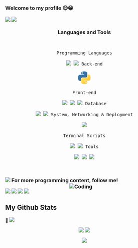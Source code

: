 ### Welcome to my profile 😊😁

<a href="https://github.com/tarcisiogeovane/github-readme-stats">
  <img height=150 align="center" src="https://github-readme-stats.vercel.app/api?username=tarcisiogeovane&count_private=true&show_icons=trueline_height=21&theme=github_dark" />
</a>
<a href="https://github.com/tarcisiogeovane/convoychat">
  <img height=150 align="center" src="https://github-readme-stats.vercel.app/api/top-langs/?username=tarcisiogeovane&layout=compact&theme=github_dark&langs_count=10&exclude_repo=kasweb" />
</a>

<h3 align="center">Languages and Tools</h3>

<div align="center">
  
<kbd>
  <br>
  <p style="display: inline-block;" align="center">
    <kbd>
      <kbd>Programming Languages</kbd>
      <br><br>
      <img width="30px" src="https://cdn.jsdelivr.net/gh/devicons/devicon/icons/java/java-plain.svg" /> 
      <img width="30px" src="https://cdn.jsdelivr.net/gh/devicons/devicon/icons/c/c-plain.svg" /> 
    </kbd>


  <kbd>
     <kbd>Back-end</kbd>
      <br><br>
      <a href="https://www.python.org" target="_blank">
        <img src="https://github.com/Aakarsh-B/trying-repos/blob/master/python-5.svg?raw=true" 
        alt="python" width="40" height="40"/>
      </a>
    </kbd>
   <br><br>

   <kbd>
      <kbd>Front-end</kbd>
<br><br>
      <img width="30px" src="https://cdn.jsdelivr.net/gh/devicons/devicon/icons/html5/html5-original.svg" /> 
      <img width="30px" src="https://cdn.jsdelivr.net/gh/devicons/devicon/icons/css3/css3-plain.svg" /> 
      <img width="30px" src="https://cdn.jsdelivr.net/gh/devicons/devicon/icons/javascript/javascript-original.svg" />
    </kbd>

<kbd>
      <kbd>Database</kbd>
      <br><br>
      <img width="30px" src="https://github.com/devicons/devicon/tree/v2.16.0/icons/mysql/mysql-plain.svg" />
      <img width="30px" src="https://cdn.jsdelivr.net/gh/devicons/devicon/icons/mongodb/mongodb-plain.svg" />
</kbd>

  <kbd>
      <kbd>System, Networking & Deployment</kbd>
      <br><br>
      <img width="30px" src="https://cdn.jsdelivr.net/gh/devicons/devicon/icons/git/git-plain.svg" />
    </kbd>
<br></br>
  <kbd>
      <kbd>Terminal Scripts</kbd>
      <br><br>
      <img width="30px" src="https://cdn.jsdelivr.net/gh/devicons/devicon/icons/bash/bash-original.svg" />
      <img width="30px" src="https://cdn.jsdelivr.net/gh/devicons/devicon/icons/vim/vim-original.svg" />
    </kbd>

  <kbd>
      <kbd>Tools</kbd>
      <br><br>
      <img width="30px" src="https://cdn.jsdelivr.net/gh/devicons/devicon/icons/vscode/vscode-original.svg" />
      <img width="30px" src="https://cdn.jsdelivr.net/gh/devicons/devicon/icons/visualstudio/visualstudio-plain.svg" />
      <img width="30px" src="https://repository-images.githubusercontent.com/59065830/b62be480-45d2-11ea-9989-803db0f9c44d" />
    </kbd>
  </p>
</kbd>


</div>
     

<br>
 
### <img src="https://media.giphy.com/media/VgCDAzcKvsR6OM0uWg/giphy.gif" width="50">  For more programming content, follow me!     <img align="right" alt="Coding" width="300" src="https://i.gifer.com/3AyY.gif">


<div> 
  <a href="https://www.linkedin.com/in/tarcisiogeovanecoding" target="_blank"><img src="https://img.shields.io/badge/-LinkedIn-%230077B5?style=for-the-badge&logo=linkedin&logoColor=white" target="_blank"></a>
  <a href="https://www.youtube.com/@zahrr1172" target="_blank"><img src="https://img.shields.io/badge/YouTube-FF0000?style=for-the-badge&logo=youtube&logoColor=white" target="_blank"></a>
  <a href="" target="_blank"><img src="https://img.shields.io/badge/Discord-7289DA?style=for-the-badge&logo=discord&logoColor=white" target="_blank"></a> 
  <a href = "mailto:tarcisio.geovane@gmail.com"><img src="https://img.shields.io/badge/-Gmail-%23333?style=for-the-badge&logo=gmail&logoColor=white" target="_blank"></a>
</div>


<h2>My Github Stats</h2> 🐉
<img src="https://github-readme-streak-stats.herokuapp.com/?user=tarcisiogeovane&theme=holi-theme">


<p align="center"><img src="https://badges.pufler.dev/visits/aakashsh1999/tarcisiogeovane?style=for-the-badge"/> <img src="https://badges.pufler.dev/repos/tarcisiogeovane/?style=for-the-badge"/>
</p>
<p align="center"><img src="https://badges.pufler.dev/commits/monthly/tarcisiogeovane"/></p>

